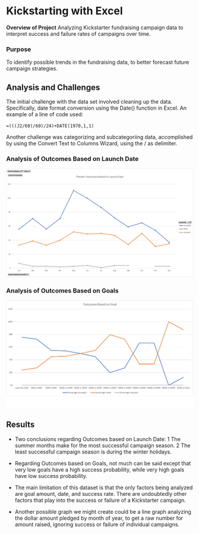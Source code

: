 # Kickstarting with Excel

**Overview of Project**
Analyzing Kickstarter fundraising campaign data to interpret success and failure rates of campaigns over time.

### Purpose
To identify possible trends in the fundraising data, to better forecast future campaign strategies.

## Analysis and Challenges
The initial challenge with the data set involved cleaning up the data.  Specifically, date format conversion using the Date() function in Excel.  An example of a line of code used:
```
=(((J2/60)/60)/24)+DATE(1970,1,1)
```
Another challenge was categorizing and subcategoriing data, accomplished by using the Convert Text to Columns Wizard, using the / as delimiter.

### Analysis of Outcomes Based on Launch Date
![Analysis of Outcomes Based on Launch Date](https://github.com/maddenc33/kickstarter-analysis/blob/main/Resources/Theater_Outcomes_vs_Launch.png?raw=true)

### Analysis of Outcomes Based on Goals
![Analysis of Outcomes Based on Goals](https://github.com/maddenc33/kickstarter-analysis/blob/main/Resources/Outcomes_vs_Goals.png?raw=true)

## Results

- Two conclusions regarding Outcomes based on Launch Date:
1 The summer months make for the most successful campaign season.
2 The least successful campaign season is during the winter holidays.

- Regarding Outcomes based on Goals, not much can be said except that very low goals have a high success probability, while very high goals have low success probability.

- The main limitation of this dataset is that the only factors being analyzed are goal amount, date, and success rate.  There are undoubtedly other factors that play into the success or failure of a Kickstarter campaign.

- Another possible graph we might create could be a line graph analyzing the dollar amount pledged by month of year, to get a raw number for amount raised, ignoring success or failure of individual campaigns.
